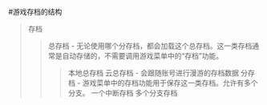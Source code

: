 ﻿#游戏存档的结构
>存档
>>总存档 - 无论使用哪个分存档，都会加载这个总存档。这一类存档通常是自动存储的，不需要调用游戏菜单中的“存档”功能。
>>>本地总存档
>>>云总存档 - 会跟随账号进行漫游的存档数据
>>分存档 - 游戏菜单中的存档功能用于保存这一类存档。允许有多个分支。
>>>一个中断存档
>>>多个分支存档